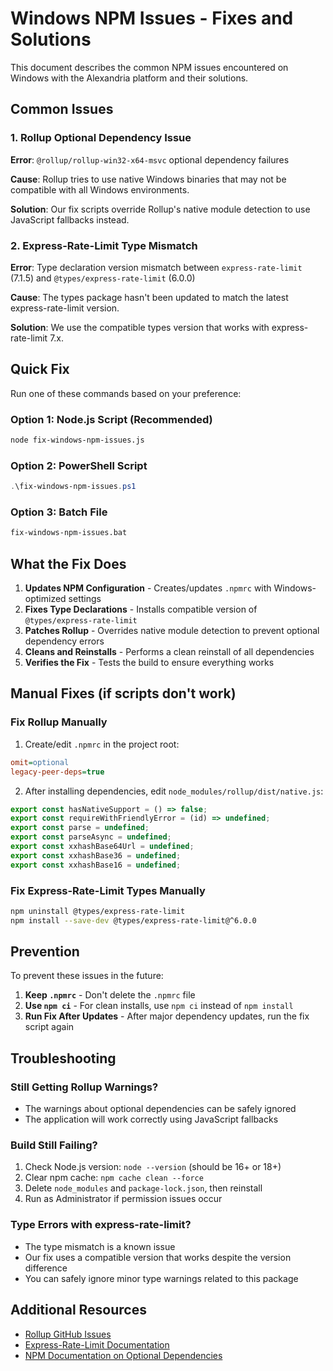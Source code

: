 # Windows NPM Issues - Fixes and Solutions

This document describes the common NPM issues encountered on Windows with the Alexandria platform and their solutions.

## Common Issues

### 1. Rollup Optional Dependency Issue
**Error**: `@rollup/rollup-win32-x64-msvc` optional dependency failures

**Cause**: Rollup tries to use native Windows binaries that may not be compatible with all Windows environments.

**Solution**: Our fix scripts override Rollup's native module detection to use JavaScript fallbacks instead.

### 2. Express-Rate-Limit Type Mismatch
**Error**: Type declaration version mismatch between `express-rate-limit` (7.1.5) and `@types/express-rate-limit` (6.0.0)

**Cause**: The types package hasn't been updated to match the latest express-rate-limit version.

**Solution**: We use the compatible types version that works with express-rate-limit 7.x.

## Quick Fix

Run one of these commands based on your preference:

### Option 1: Node.js Script (Recommended)
```bash
node fix-windows-npm-issues.js
```

### Option 2: PowerShell Script
```powershell
.\fix-windows-npm-issues.ps1
```

### Option 3: Batch File
```cmd
fix-windows-npm-issues.bat
```

## What the Fix Does

1. **Updates NPM Configuration** - Creates/updates `.npmrc` with Windows-optimized settings
2. **Fixes Type Declarations** - Installs compatible version of `@types/express-rate-limit`
3. **Patches Rollup** - Overrides native module detection to prevent optional dependency errors
4. **Cleans and Reinstalls** - Performs a clean reinstall of all dependencies
5. **Verifies the Fix** - Tests the build to ensure everything works

## Manual Fixes (if scripts don't work)

### Fix Rollup Manually
1. Create/edit `.npmrc` in the project root:
```ini
omit=optional
legacy-peer-deps=true
```

2. After installing dependencies, edit `node_modules/rollup/dist/native.js`:
```javascript
export const hasNativeSupport = () => false;
export const requireWithFriendlyError = (id) => undefined;
export const parse = undefined;
export const parseAsync = undefined;
export const xxhashBase64Url = undefined;
export const xxhashBase36 = undefined;
export const xxhashBase16 = undefined;
```

### Fix Express-Rate-Limit Types Manually
```bash
npm uninstall @types/express-rate-limit
npm install --save-dev @types/express-rate-limit@^6.0.0
```

## Prevention

To prevent these issues in the future:

1. **Keep `.npmrc`** - Don't delete the `.npmrc` file
2. **Use `npm ci`** - For clean installs, use `npm ci` instead of `npm install`
3. **Run Fix After Updates** - After major dependency updates, run the fix script again

## Troubleshooting

### Still Getting Rollup Warnings?
- The warnings about optional dependencies can be safely ignored
- The application will work correctly using JavaScript fallbacks

### Build Still Failing?
1. Check Node.js version: `node --version` (should be 16+ or 18+)
2. Clear npm cache: `npm cache clean --force`
3. Delete `node_modules` and `package-lock.json`, then reinstall
4. Run as Administrator if permission issues occur

### Type Errors with express-rate-limit?
- The type mismatch is a known issue
- Our fix uses a compatible version that works despite the version difference
- You can safely ignore minor type warnings related to this package

## Additional Resources

- [Rollup GitHub Issues](https://github.com/rollup/rollup/issues)
- [Express-Rate-Limit Documentation](https://github.com/express-rate-limit/express-rate-limit)
- [NPM Documentation on Optional Dependencies](https://docs.npmjs.com/cli/v8/configuring-npm/package-json#optionaldependencies)